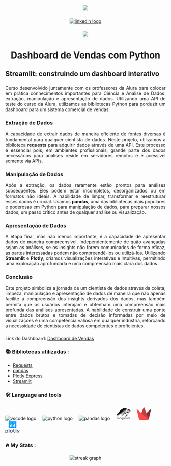 <div align="center">
  <img height="150" src="https://camo.githubusercontent.com/62da68eb62b1e5f175f7d1f0191dd89a653d7908feb22d37d4a0ab07365d6791/68747470733a2f2f6d656469612e67697068792e636f6d2f6d656469612f4d3967624264396e6244724f5475314d71782f67697068792e676966"  />
</div>

###

<div align="center">
  <a href="https://www.linkedin.com/in/carlos-campanari/" target="_blank">
    <img src="https://img.shields.io/static/v1?message=LinkedIn&logo=linkedin&label=&color=0077B5&logoColor=white&labelColor=&style=for-the-badge" height="25" alt="linkedin logo"  />
  </a>
</div>

###

<div align="center">
  <img src="https://visitor-badge.laobi.icu/badge?page_id=ccampa896.ccampa896&"  />
</div>

###

<h1 align="center">Dashboard de Vendas com Python</h1>

###

<h2 align="left">Streamlit: construindo um dashboard interativo</h3>

###

<p align="justify">Curso desenvolvido juntamente com os professores da Alura para colocar em prática conhecimentos importantes para Ciência e Análise de Dados: extração, manipulação e apresentação de dados. Utilizando uma API de teste do curso da Alura, utilizamos as bibliotecas Python para porduzir um dashboard para um sistema comercial de vendas.</p>

###

<h3 align="left">Extração de Dados</h3>

<p align="justify">A capacidade de extrair dados de maneira eficiente de fontes diversas é fundamental para qualquer cientista de dados. Neste projeto, utilizamos a biblioteca <strong>requests</strong> para adquirir dados através de uma API. Este processo é essencial pois, em ambientes profissionais, grande parte dos dados necessários para análises reside em servidores remotos e é acessível somente via APIs.</p>

###

<h3 align="left">Manipulação de Dados</h3>

<p align="justify">Após a extração, os dados raramente estão prontos para análises subsequentes. Eles podem estar incompletos, desorganizados ou em formatos não ideais. A habilidade de limpar, transformar e reestruturar esses dados é crucial. Usamos <strong>pandas</strong>, uma das bibliotecas mais populares e poderosas em Python para manipulação de dados, para preparar nossos dados, um passo crítico antes de qualquer análise ou visualização.</p>

###

<h3 align="left">Apresentação de Dados</h3>

<p align="justify">A etapa final, mas não menos importante, é a capacidade de apresentar dados de maneira compreensível. Independentemente de quão avançadas sejam as análises, se os insights não forem comunicados de forma eficaz, as partes interessadas podem não compreendê-los ou utilizá-los. Utilizando <strong>Streamlit</strong> e <strong>Plotly</strong>, criamos visualizações interativas e intuitivas, permitindo uma exploração aprofundada e uma compreensão mais clara dos dados.</p>

###

<h3 align="left">Conclusão</h3>

<p align="justify">Este projeto simboliza a jornada de um cientista de dados através da coleta, limpeza, manipulação e apresentação de dados de maneira que não apenas facilite a compreensão dos insights derivados dos dados, mas também permita que os usuários interajam e obtenham uma compreensão mais profunda das análises apresentadas. A habilidade de construir uma ponte entre dados brutos e tomadas de decisão informadas por meio de visualizações é uma competência valiosa em qualquer indústria, reforçando a necessidade de cientistas de dados competentes e proficientes.</p>

###

Link do Dashboard: <a href="https://dashboard-vendas-alura.streamlit.app/">Dashboard de Vendas</a>

<h3 align="left">📚 Bibliotecas utilizadas :</h3>
<ul>
    <li><a href="https://requests.readthedocs.io/en/latest/">Requests</li></a>
    <li><a href="https://pandas.pydata.org/">pandas</a></li>
    <li><a href="https://plotly.com/python/plotly-express/">Plotly Express</a></li>
    <li><a href="https://streamlit.io/">Streamlit</a></li>
</ul>

<h3 align="left">🛠 Language and tools</h3>

###

<div align="left">
  <img src="https://cdn.jsdelivr.net/gh/devicons/devicon/icons/vscode/vscode-original.svg" height="40" alt="vscode logo"  />
  <img width="12" />
  <img src="https://cdn.jsdelivr.net/gh/devicons/devicon/icons/python/python-original.svg" height="40" alt="python logo"  />
  <img width="12" />
  <img src="https://cdn.jsdelivr.net/gh/devicons/devicon/icons/pandas/pandas-original.svg" height="40" alt="pandas logo"  />
  <img width="12" />
  <img src="requests.png" height="40" alt="requests lib"  />
  <img width="12" />
  <img src="streamlit.png" height="40" width="45" alt="streamlit lib"  />
  <img width="12" />
  <img src="plotly.png" height="40" width="45" alt="plotly lib"  />
</div>

###

<h3 align="left">🔥   My Stats :</h3>

###

<div align="center">
  <img src="https://streak-stats.demolab.com?user=ccampa896&locale=en&mode=daily&theme=dark&hide_border=false&border_radius=5&order=3" height="220" alt="streak graph"  />
</div>

###
